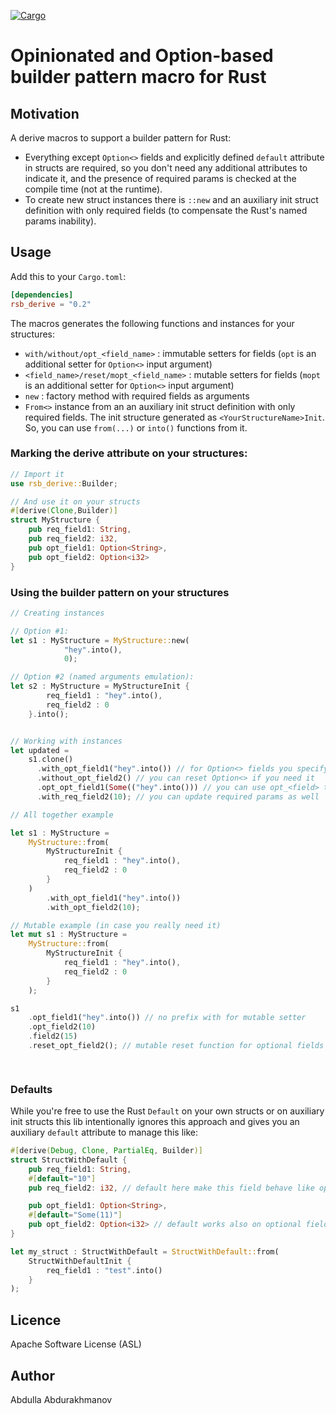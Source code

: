[![Cargo](https://img.shields.io/crates/v/rsb_derive.svg)](https://crates.io/crates/rsb_derive)

# Opinionated and Option-based builder pattern macro for Rust

## Motivation
A derive macros to support a builder pattern for Rust:
- Everything except `Option<>` fields and explicitly defined `default` attribute in structs are required, so you 
don't need any additional attributes to indicate it, and the presence of required params 
is checked at the compile time (not at the runtime).
- To create new struct instances there is `::new` and an auxiliary init struct definition 
with only required fields (to compensate the Rust's named params inability). 

## Usage

Add this to your `Cargo.toml`:

```toml
[dependencies]
rsb_derive = "0.2"
```

The macros generates the following functions and instances for your structures:
- `with/without/opt_<field_name>` : immutable setters for fields (`opt` is an additional setter for `Option<>` input argument)
- `<field_name>/reset/mopt_<field_name>` : mutable setters for fields (`mopt` is an additional setter for `Option<>` input argument)
- `new` : factory method with required fields as arguments
- `From<>` instance from an an auxiliary init struct definition with only required fields. 
The init structure generated as `<YourStructureName>Init`. So, you can use `from(...)` or `into()` 
functions from it.

### Marking the derive attribute on your structures:

```rust
// Import it
use rsb_derive::Builder;

// And use it on your structs
#[derive(Clone,Builder)]
struct MyStructure {
    pub req_field1: String,
    pub req_field2: i32,
    pub opt_field1: Option<String>,
    pub opt_field2: Option<i32>
}
```

### Using the builder pattern on your structures 

```rust
// Creating instances

// Option #1:
let s1 : MyStructure = MyStructure::new(
            "hey".into(),
            0);

// Option #2 (named arguments emulation):
let s2 : MyStructure = MyStructureInit {
        req_field1 : "hey".into(),
        req_field2 : 0
    }.into();


// Working with instances
let updated = 
    s1.clone()
      .with_opt_field1("hey".into()) // for Option<> fields you specify a bare argument
      .without_opt_field2() // you can reset Option<> if you need it
      .opt_opt_field1(Some(("hey".into())) // you can use opt_<field> to provide Option<> inputs
      .with_req_field2(10); // you can update required params as well

// All together example

let s1 : MyStructure =
    MyStructure::from(
        MyStructureInit {
            req_field1 : "hey".into(),
            req_field2 : 0
        }
    )
        .with_opt_field1("hey".into())
        .with_opt_field2(10);

// Mutable example (in case you really need it)
let mut s1 : MyStructure =
    MyStructure::from(
        MyStructureInit {
            req_field1 : "hey".into(),
            req_field2 : 0
        }
    );

s1
    .opt_field1("hey".into()) // no prefix with for mutable setter    
    .opt_field2(10)
    .field2(15)
    .reset_opt_field2(); // mutable reset function for optional fields

    


``` 

### Defaults

While you're free to use the Rust `Default` on your own structs or on auxiliary init structs 
this lib intentionally ignores this approach and gives you an auxiliary `default` attribute 
to manage this like: 

```rust
#[derive(Debug, Clone, PartialEq, Builder)]
struct StructWithDefault {
    pub req_field1: String,
    #[default="10"]
    pub req_field2: i32, // default here make this field behave like optional

    pub opt_field1: Option<String>,
    #[default="Some(11)"]
    pub opt_field2: Option<i32> // default works also on optional fields
}

let my_struct : StructWithDefault = StructWithDefault::from(
    StructWithDefaultInit {
        req_field1 : "test".into()
    }
);
```


## Licence
Apache Software License (ASL)

## Author
Abdulla Abdurakhmanov
